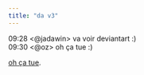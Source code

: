 ```yaml
---
title: "da v3"
---
```


09:28 <@jadawin> va voir deviantart :)  
09:30 <@oz> oh ça tue :)

[oh ça tue](http://www.deviantart.com).

